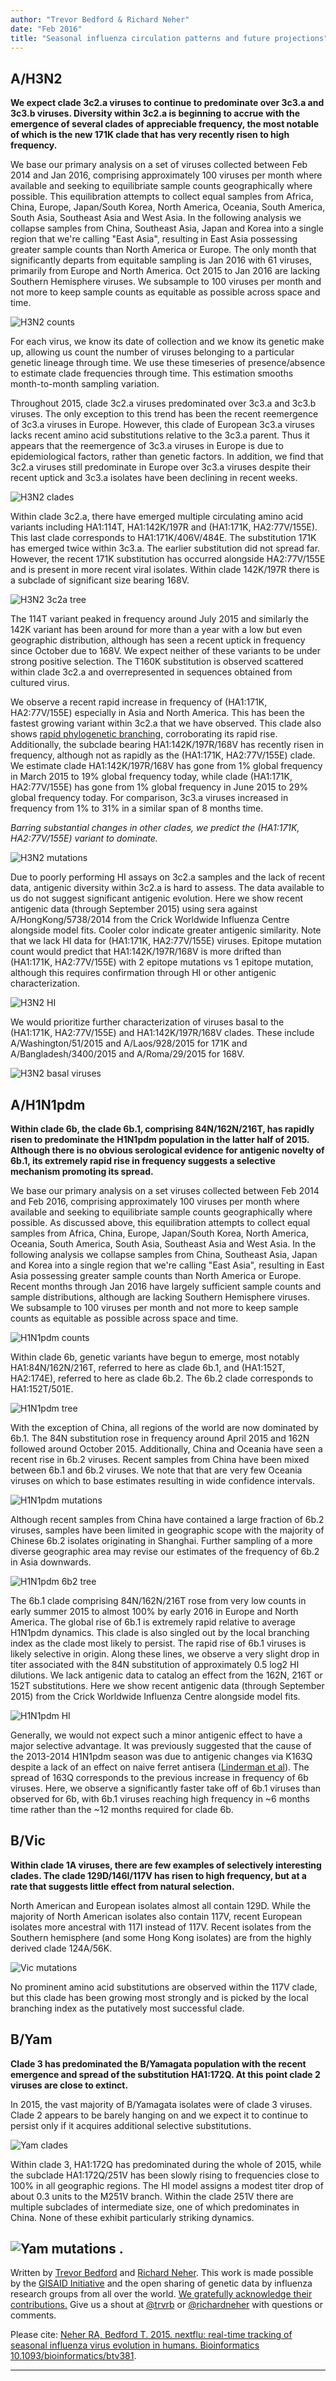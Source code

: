 ```yaml
---
author: "Trevor Bedford & Richard Neher"
date: "Feb 2016"
title: "Seasonal influenza circulation patterns and future projections"
---
```


## A/H3N2

**We expect clade 3c2.a viruses to continue to predominate over 3c3.a and 3c3.b viruses. Diversity within 3c2.a is beginning to accrue with the emergence of several clades of appreciable frequency, the most notable of which is the new 171K clade that has very recently risen to high frequency.**


We base our primary analysis on a set of viruses collected between Feb 2014 and Jan 2016, comprising approximately 100 viruses per month where available and seeking to equilibriate sample counts geographically where possible. This equilibration attempts to collect equal samples from Africa, China, Europe, Japan/South Korea, North America, Oceania, South America, South Asia, Southeast Asia and West Asia. In the following analysis we collapse samples from China, Southeast Asia, Japan and Korea into a single region that we're calling "East Asia", resulting in East Asia possessing greater sample counts than North America or Europe. The only month that significantly departs from equitable sampling is Jan 2016 with 61 viruses, primarily from Europe and North America. Oct 2015 to Jan 2016 are lacking Southern Hemisphere viruses. We subsample to 100 viruses per month and not more to keep sample counts as equitable as possible across space and time.


![H3N2 counts](./figures/figures_feb-2016_h3n2_counts.png)


For each virus, we know its date of collection and we know its genetic make up, allowing us count the number of viruses belonging to a particular genetic lineage through time. We use these timeseries of presence/absence to estimate clade frequencies through time. This estimation smooths month-to-month sampling variation.


Throughout 2015, clade 3c2.a viruses predominated over 3c3.a and 3c3.b viruses. The only exception to this trend has been the recent reemergence of 3c3.a viruses in Europe. However, this clade of European 3c3.a viruses lacks recent amino acid substitutions relative to the 3c3.a parent. Thus it appears that the reemergence of 3c3.a viruses in Europe is due to epidemiological factors, rather than genetic factors. In addition, we find that 3c2.a viruses still predominate in Europe over 3c3.a viruses despite their recent uptick and 3c3.a isolates have been declining in recent weeks.


![H3N2 clades](./figures/figures_feb-2016_h3n2_clades.png)

Within clade 3c2.a, there have emerged multiple circulating amino acid variants including HA1:114T, HA1:142K/197R and (HA1:171K, HA2:77V/155E). This last clade corresponds to HA1:171K/406V/484E. The substitution 171K has emerged twice within 3c3.a. The earlier substitution did not spread far. However, the recent 171K substitution has occurred alongside HA2:77V/155E and is present in more recent viral isolates. Within clade 142K/197R there is a subclade of significant size bearing 168V.


![H3N2 3c2a tree](./figures/figures_feb-2016_h3n2_3c2a_tree.png)


The 114T variant peaked in frequency around July 2015 and similarly the 142K variant has been around for more than a year with a low but even geographic distribution, although has seen a recent uptick in frequency since October due to 168V. We expect neither of these variants to be under strong positive selection. The T160K substitution is observed scattered within clade 3c2.a and overrepresented in sequences obtained from cultured virus.


We observe a recent rapid increase in frequency of (HA1:171K, HA2:77V/155E) especially in Asia and North America. This has been the fastest growing variant within 3c2.a that we have observed. This clade also shows [rapid phylogenetic branching](http://elifesciences.org/content/3/e03568v1/abstract), corroborating its rapid rise. Additionally, the subclade bearing HA1:142K/197R/168V has recently risen in frequency, although not as rapidly as the (HA1:171K, HA2:77V/155E) clade. We estimate clade HA1:142K/197R/168V has gone from 1% global frequency in March 2015 to 19% global frequency today, while clade (HA1:171K, HA2:77V/155E) has gone from 1% global frequency in June 2015 to 29% global frequency today. For comparison, 3c3.a viruses increased in frequency from 1% to 31% in a similar span of 8 months time.


_Barring substantial changes in other clades, we predict the (HA1:171K, HA2:77V/155E) variant to dominate._


![H3N2 mutations](./figures/figures_feb-2016_h3n2_mutations.png)


Due to poorly performing HI assays on 3c2.a samples and the lack of recent data, antigenic diversity within 3c2.a is hard to assess. The data available to us do not suggest significant antigenic evolution. Here we show recent antigenic data (through September 2015) using sera against A/HongKong/5738/2014 from the Crick Worldwide Influenza Centre alongside model fits. Cooler color indicate greater antigenic similarity. Note that we lack HI data for (HA1:171K, HA2:77V/155E) viruses. Epitope mutation count would predict that HA1:142K/197R/168V is more drifted than (HA1:171K, HA2:77V/155E) with 2 epitope mutations vs 1 epitope mutation, although this requires confirmation through HI or other antigenic characterization.


![H3N2 HI](./figures/figures_feb-2016_h3n2_hi.png)


We would prioritize further characterization of viruses basal to the (HA1:171K, HA2:77V/155E) and HA1:142K/197R/168V clades. These include A/Washington/51/2015 and A/Laos/928/2015 for 171K and A/Bangladesh/3400/2015 and A/Roma/29/2015 for 168V.


![H3N2 basal viruses](./figures/figures_feb-2016_h3n2_basal_viruses.png)


## A/H1N1pdm


**Within clade 6b, the clade 6b.1, comprising 84N/162N/216T, has rapidly risen to predominate the H1N1pdm population in the latter half of 2015. Although there is no obvious serological evidence for antigenic novelty of 6b.1, its extremely rapid rise in frequency suggests a selective mechanism promoting its spread.**


We base our primary analysis on a set viruses collected between Feb 2014 and Feb 2016, comprising approximately 100 viruses per month where available and seeking to equilibriate sample counts geographically where possible. As discussed above, this equilibration attempts to collect equal samples from Africa, China, Europe, Japan/South Korea, North America, Oceania, South America, South Asia, Southeast Asia and West Asia. In the following analysis we collapse samples from China, Southeast Asia, Japan and Korea into a single region that we're calling "East Asia", resulting in East Asia possessing greater sample counts than North America or Europe. Recent months through Jan 2016 have largely sufficient sample counts and sample distributions, although are lacking Southern Hemisphere viruses. We subsample to 100 viruses per month and not more to keep sample counts as equitable as possible across space and time.


![H1N1pdm counts](./figures/figures_feb-2016_h1n1pdm_counts.png)


Within clade 6b, genetic variants have begun to emerge, most notably HA1:84N/162N/216T, referred to here as clade 6b.1, and (HA1:152T, HA2:174E), referred to here as clade 6b.2. The 6b.2 clade corresponds to HA1:152T/501E.


![H1N1pdm tree](./figures/figures_feb-2016_h1n1pdm_tree.png)


With the exception of China, all regions of the world are now dominated by 6b.1. The 84N substitution rose in frequency around April 2015 and 162N followed around October 2015. Additionally, China and Oceania have seen a recent rise in 6b.2 viruses. Recent samples from China have been mixed between 6b.1 and 6b.2 viruses. We note that that are very few Oceania viruses on which to base estimates resulting in wide confidence intervals.


![H1N1pdm mutations](./figures/figures_feb-2016_h1n1pdm_mutations.png)


Although recent samples from China have contained a large fraction of 6b.2 viruses, samples have been limited in geographic scope with the majority of Chinese 6b.2 isolates originating in Shanghai. Further sampling of a more diverse geographic area may revise our estimates of the frequency of 6b.2 in Asia downwards.


![H1N1pdm 6b2 tree](./figures/figures_feb-2016_h1n1pdm_6b2_tree.png)


The 6b.1 clade comprising 84N/162N/216T rose from very low counts in early summer 2015 to almost 100% by early 2016 in Europe and North America. The global rise of 6b.1 is extremely rapid relative to average H1N1pdm dynamics. This clade is also singled out by the local branching index as the clade most likely to persist. The rapid rise of 6b.1 viruses is likely selective in origin. Along these lines, we observe a very slight drop in titer associated with the 84N substitution of approximately 0.5 log2 HI dilutions. We lack antigenic data to catalog an effect from the 162N, 216T or 152T substitutions. Here we show recent antigenic data (through September 2015) from the Crick Worldwide Influenza Centre alongside model fits.


![H1N1pdm HI](./figures/figures_feb-2016_h1n1pdm_hi.png)


Generally, we would not expect such a minor antigenic effect to have a major selective advantage. It was previously suggested that the cause of the 2013-2014 H1N1pdm season was due to antigenic changes via K163Q despite a lack of an effect on naive ferret antisera (<a href="http://www.pnas.org/content/111/44/15798">Linderman et al</a>). The spread of 163Q corresponds to the previous increase in frequency of 6b viruses. Here, we observe a significantly faster take off of 6b.1 viruses than observed for 6b, with 6b.1 viruses reaching high frequency in ~6 months time rather than the ~12 months required for clade 6b.

## B/Vic

**Within clade 1A viruses, there are few examples of selectively interesting clades. The clade 129D/146I/117V has risen to high frequency, but at a rate that suggests little effect from natural selection.**


North American and European isolates almost all contain 129D. While the majority of North American isolates also contain 117V, recent European isolates more ancestral with 117I instead of 117V. Recent isolates from the Southern hemisphere (and some Hong Kong isolates) are from the highly derived clade 124A/56K.


![Vic mutations](./figures/figures_feb-2016_vic_mutations.png)


No prominent amino acid substitutions are observed within the 117V clade, but this clade has been growing most strongly and is picked by the local branching index as the putatively most successful clade.


## B/Yam

**Clade 3 has predominated the B/Yamagata population with the recent emergence and spread of the substitution HA1:172Q. At this point clade 2 viruses are close to extinct.**


In 2015, the vast majority of B/Yamagata isolates were of clade 3 viruses. Clade 2 appears to be barely hanging on and we expect it to continue to persist only if it acquires additional selective substitutions.


![Yam clades](./figures/figures_feb-2016_yam_clades.png)


Within clade 3, HA1:172Q has predominated during the whole of 2015, while the subclade HA1:172Q/251V has been slowly rising to frequencies close to 100% in all geographic regions. The HI model assigns a modest titer drop of about 0.3 units to the M251V branch. Within the clade 251V there are multiple subclades of intermediate size, one of which predominates in China. None of these exhibit particularly striking dynamics.

![Yam mutations](./figures/figures_feb-2016_yam_mutations.png)
.
---

Written by [Trevor Bedford](bedfor.io) and [Richard Neher](https://neherlab.wordpress.com/). This work is made possible by the [GISAID Initiative](http://gisaid.org/) and the open sharing of genetic data by influenza research groups from all over the world. [We gratefully acknowledge their contributions.](http://nextflu.org/acknowledgements/) Give us a shout at [@trvrb](https://twitter.com/trvrb) or [@richardneher](https://twitter.com/richardneher) with questions or comments.

Please cite: [Neher RA, Bedford T. 2015. nextflu: real-time tracking of seasonal influenza virus evolution in humans. Bioinformatics 10.1093/bioinformatics/btv381](http://dx.doi.org/10.1093/bioinformatics/btv381).

---
